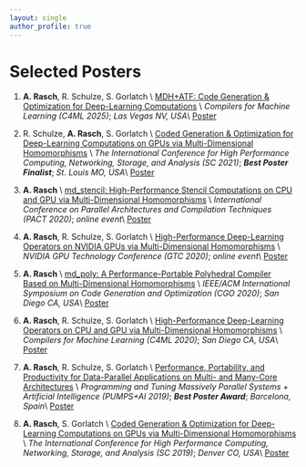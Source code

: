 ```yaml
---
layout: single
author_profile: true
---
```


# Selected Posters

1.  **A. Rasch**, R. Schulze, S. Gorlatch \\
    [MDH+ATF: Code Generation & Optimization for Deep-Learning Computations](https://www.c4ml.org) \\
    *Compilers for Machine Learning (C4ML 2025)*; *Las Vegas NV, USA*\\
    <a href="../assets/files/poster/c4ml25/poster.pdf"><i class="fas fa-file-pdf" style="color: red; font-size: 2em; padding-top: .4em"></i></a> [Poster](../assets/files/poster/c4ml25/poster.pdf)

1.  R. Schulze, **A. Rasch**, S. Gorlatch \\
    [Coded Generation & Optimization for Deep-Learning Computations on GPUs via Multi-Dimensional Homomorphisms](https://sc21.supercomputing.org/proceedings/tech_poster/) \\
    *The International Conference for High Performance Computing, Networking, Storage, and Analysis (SC 2021)*; ***Best Poster Finalist***; *St. Louis MO, USA*\\
    <a href="../assets/files/poster/sc21/poster.pdf"><i class="fas fa-file-pdf" style="color: red; font-size: 2em; padding-top: .4em"></i></a> [Poster](../assets/files/poster/sc21/poster.pdf)


1.  **A. Rasch** \\
    [md_stencil: High-Performance Stencil Computations on CPU and GPU via Multi-Dimensional Homomorphisms](https://pact20.cc.gatech.edu/acm-src/) \\
    *International Conference on Parallel Architectures and Compilation Techniques (PACT 2020)*; *online event*\\
    <a href="../assets/files/poster/pact20/poster.pdf"><i class="fas fa-file-pdf" style="color: red; font-size: 2em; padding-top: .4em"></i></a> [Poster](../assets/files/poster/pact20/poster.pdf)

1.  **A. Rasch**, R. Schulze, S. Gorlatch \\
    [High-Performance Deep-Learning Operators on NVIDIA GPUs via Multi-Dimensional Homomorphisms](https://www.nvidia.com/gtc/) \\
    *NVIDIA GPU Technology Conference (GTC 2020)*; *online event*\\
    <a href="../assets/files/poster/gtc20/poster.pdf"><i class="fas fa-file-pdf" style="color: red; font-size: 2em; padding-top: .4em"></i></a> [Poster](../assets/files/poster/gtc20/poster.pdf)

1.  **A. Rasch** \\
    [md_poly: A Performance-Portable Polyhedral Compiler Based on Multi-Dimensional Homomorphisms](https://cgo-conference.github.io/cgo2020/src/) \\
    *IEEE/ACM International Symposium on Code Generation and Optimization (CGO 2020)*; *San Diego CA, USA*\\
    <a href="../assets/files/poster/cgo20/poster.pdf"><i class="fas fa-file-pdf" style="color: red; font-size: 2em; padding-top: .4em"></i></a> [Poster](../assets/files/poster/cgo20/poster.pdf)

1.  **A. Rasch**, R. Schulze, S. Gorlatch \\
    [High-Performance Deep-Learning Operators on CPU and GPU via Multi-Dimensional Homomorphisms](https://www.c4ml.org/c4ml2020) \\
    *Compilers for Machine Learning (C4ML 2020)*; *San Diego CA, USA*\\
    <a href="../assets/files/poster/c4ml20/poster.pdf"><i class="fas fa-file-pdf" style="color: red; font-size: 2em; padding-top: .4em"></i></a> [Poster](../assets/files/poster/c4ml20/poster.pdf)

1.  **A. Rasch**, R. Schulze, S. Gorlatch \\
    [Performance, Portability, and Productivity for Data-Parallel Applications on Multi- and Many-Core Architectures](https://pumps.bsc.es) \\
    *Programming and Tuning Massively Parallel Systems + Artificial Intelligence (PUMPS+AI 2019)*; ***Best Poster Award***; *Barcelona, Spain*\\
    <a href="../assets/files/poster/pumps_ai19/poster.pdf"><i class="fas fa-file-pdf" style="color: red; font-size: 2em; padding-top: .4em"></i></a> [Poster](../assets/files/poster/pumps_ai19/poster.pdf)

1.  **A. Rasch**, S. Gorlatch \\
    [Coded Generation & Optimization for Deep-Learning Computations on GPUs via Multi-Dimensional Homomorphisms](https://sc21.supercomputing.org/proceedings/tech_poster/) \\
    *The International Conference for High Performance Computing, Networking, Storage, and Analysis (SC 2019)*; *Denver CO, USA*\\
    <a href="../assets/files/poster/sc19/poster.pdf"><i class="fas fa-file-pdf" style="color: red; font-size: 2em; padding-top: .4em"></i></a> [Poster](../assets/files/poster/sc19/poster.pdf)

